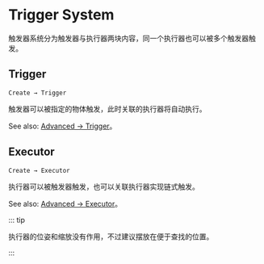 # Trigger System

触发器系统分为触发器与执行器两块内容，同一个执行器也可以被多个触发器触发。

## Trigger

`Create → Trigger`

触发器可以被指定的物体触发，此时关联的执行器将自动执行。

See also: [Advanced → Trigger](/en/advanced/trigger.md)。

## Executor

`Create → Executor`

执行器可以被触发器触发，也可以关联执行器实现链式触发。

See also: [Advanced → Executor](/en/advanced/executor.md)。

::: tip

执行器的位姿和缩放没有作用，不过建议摆放在便于查找的位置。

:::
